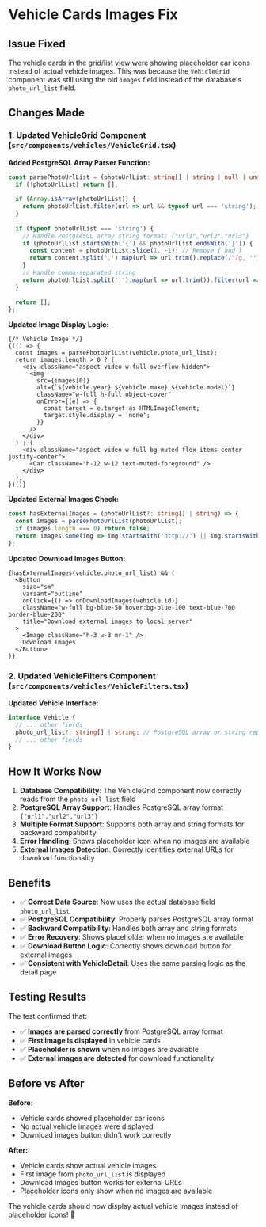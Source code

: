 # Vehicle Cards Images Fix

## Issue Fixed

The vehicle cards in the grid/list view were showing placeholder car icons instead of actual vehicle images. This was because the `VehicleGrid` component was still using the old `images` field instead of the database's `photo_url_list` field.

## Changes Made

### 1. Updated VehicleGrid Component (`src/components/vehicles/VehicleGrid.tsx`)

**Added PostgreSQL Array Parser Function:**
```typescript
const parsePhotoUrlList = (photoUrlList: string[] | string | null | undefined): string[] => {
  if (!photoUrlList) return [];
  
  if (Array.isArray(photoUrlList)) {
    return photoUrlList.filter(url => url && typeof url === 'string');
  }
  
  if (typeof photoUrlList === 'string') {
    // Handle PostgreSQL array string format: {"url1","url2","url3"}
    if (photoUrlList.startsWith('{') && photoUrlList.endsWith('}')) {
      const content = photoUrlList.slice(1, -1); // Remove { and }
      return content.split(',').map(url => url.trim().replace(/"/g, '')).filter(url => url);
    }
    // Handle comma-separated string
    return photoUrlList.split(',').map(url => url.trim()).filter(url => url);
  }
  
  return [];
};
```

**Updated Image Display Logic:**
```tsx
{/* Vehicle Image */}
{(() => {
  const images = parsePhotoUrlList(vehicle.photo_url_list);
  return images.length > 0 ? (
    <div className="aspect-video w-full overflow-hidden">
      <img
        src={images[0]}
        alt={`${vehicle.year} ${vehicle.make} ${vehicle.model}`}
        className="w-full h-full object-cover"
        onError={(e) => {
          const target = e.target as HTMLImageElement;
          target.style.display = 'none';
        }}
      />
    </div>
  ) : (
    <div className="aspect-video w-full bg-muted flex items-center justify-center">
      <Car className="h-12 w-12 text-muted-foreground" />
    </div>
  );
})()}
```

**Updated External Images Check:**
```typescript
const hasExternalImages = (photoUrlList?: string[] | string) => {
  const images = parsePhotoUrlList(photoUrlList);
  if (images.length === 0) return false;
  return images.some(img => img.startsWith('http://') || img.startsWith('https://'));
};
```

**Updated Download Images Button:**
```tsx
{hasExternalImages(vehicle.photo_url_list) && (
  <Button
    size="sm"
    variant="outline"
    onClick={() => onDownloadImages(vehicle.id)}
    className="w-full bg-blue-50 hover:bg-blue-100 text-blue-700 border-blue-200"
    title="Download external images to local server"
  >
    <Image className="h-3 w-3 mr-1" />
    Download Images
  </Button>
)}
```

### 2. Updated VehicleFilters Component (`src/components/vehicles/VehicleFilters.tsx`)

**Updated Vehicle Interface:**
```typescript
interface Vehicle {
  // ... other fields
  photo_url_list?: string[] | string; // PostgreSQL array or string representation
  // ... other fields
}
```

## How It Works Now

1. **Database Compatibility**: The VehicleGrid component now correctly reads from the `photo_url_list` field
2. **PostgreSQL Array Support**: Handles PostgreSQL array format `{"url1","url2","url3"}`
3. **Multiple Format Support**: Supports both array and string formats for backward compatibility
4. **Error Handling**: Shows placeholder icon when no images are available
5. **External Images Detection**: Correctly identifies external URLs for download functionality

## Benefits

- ✅ **Correct Data Source**: Now uses the actual database field `photo_url_list`
- ✅ **PostgreSQL Compatibility**: Properly parses PostgreSQL array format
- ✅ **Backward Compatibility**: Handles both array and string formats
- ✅ **Error Recovery**: Shows placeholder when no images are available
- ✅ **Download Button Logic**: Correctly shows download button for external images
- ✅ **Consistent with VehicleDetail**: Uses the same parsing logic as the detail page

## Testing Results

The test confirmed that:
- ✅ **Images are parsed correctly** from PostgreSQL array format
- ✅ **First image is displayed** in vehicle cards
- ✅ **Placeholder is shown** when no images are available
- ✅ **External images are detected** for download functionality

## Before vs After

**Before:**
- Vehicle cards showed placeholder car icons
- No actual vehicle images were displayed
- Download images button didn't work correctly

**After:**
- Vehicle cards show actual vehicle images
- First image from `photo_url_list` is displayed
- Download images button works for external URLs
- Placeholder icons only show when no images are available

The vehicle cards should now display actual vehicle images instead of placeholder icons! 🎉 